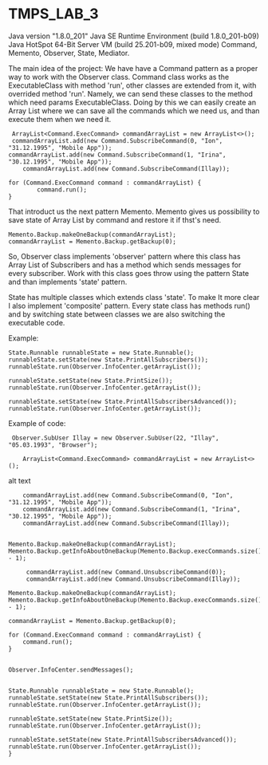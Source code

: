 # TMPS_LAB_3
Java version "1.8.0_201"
Java SE Runtime Environment (build 1.8.0_201-b09)
Java HotSpot 64-Bit Server VM (build 25.201-b09, mixed mode)
Command, Memento, Observer, State, Mediator.

The main idea of the project: We have have a Command pattern as a proper way to work with the Observer class. Command class works as the ExecutableClass with method 'run', other classes are extended from it, with overrided method 'run'. Namely, we can send these classes to the method which need params ExecutableClass. Doing by this we can easily create an Array List where we can save all the commands which we need us, and than execute them when we need it.

     ArrayList<Command.ExecCommand> commandArrayList = new ArrayList<>();
     commandArrayList.add(new Command.SubscribeCommand(0, "Ion", "31.12.1995", "Mobile App"));
    commandArrayList.add(new Command.SubscribeCommand(1, "Irina", "30.12.1995", "Mobile App"));
        commandArrayList.add(new Command.SubscribeCommand(Illay));

    for (Command.ExecCommand command : commandArrayList) {
            command.run();
    }
That introduct us the next pattern Memento. Memento gives us possibility to save state of Array List by command and restore it if thst's need.

    Memento.Backup.makeOneBackup(commandArrayList);
    commandArrayList = Memento.Backup.getBackup(0);
So, Observer class implements 'observer' pattern where this class has Array List of Subscribers and has a method which sends messages for every subscriber. Work with this class goes throw using the pattern State and than implements 'state' pattern.

State has multiple classes which extends class 'state'. To make It more clear I also implement 'composite' pattern. Every state class has methods run() and by switching state between classes we are also switching the executable code.

Example:

    State.Runnable runnableState = new State.Runnable();
    runnableState.setState(new State.PrintAllSubscribers());
    runnableState.run(Observer.InfoCenter.getArrayList());

    runnableState.setState(new State.PrintSize());
    runnableState.run(Observer.InfoCenter.getArrayList());

    runnableState.setState(new State.PrintAllSubscribersAdvanced());
    runnableState.run(Observer.InfoCenter.getArrayList());
Example of code:

     Observer.SubUser Illay = new Observer.SubUser(22, "Illay", "05.03.1993", "Browser");

        ArrayList<Command.ExecCommand> commandArrayList = new ArrayList<>();
alt text

        commandArrayList.add(new Command.SubscribeCommand(0, "Ion", "31.12.1995", "Mobile App"));
        commandArrayList.add(new Command.SubscribeCommand(1, "Irina", "30.12.1995", "Mobile App"));
        commandArrayList.add(new Command.SubscribeCommand(Illay)); 


    Memento.Backup.makeOneBackup(commandArrayList);
    Memento.Backup.getInfoAboutOneBackup(Memento.Backup.execCommands.size() - 1);

         commandArrayList.add(new Command.UnsubscribeCommand(0));
         commandArrayList.add(new Command.UnsubscribeCommand(Illay));

    Memento.Backup.makeOneBackup(commandArrayList);
    Memento.Backup.getInfoAboutOneBackup(Memento.Backup.execCommands.size() - 1);

    commandArrayList = Memento.Backup.getBackup(0);

    for (Command.ExecCommand command : commandArrayList) {
        command.run();
    }


    Observer.InfoCenter.sendMessages();


    State.Runnable runnableState = new State.Runnable();
    runnableState.setState(new State.PrintAllSubscribers());
    runnableState.run(Observer.InfoCenter.getArrayList());

    runnableState.setState(new State.PrintSize());
    runnableState.run(Observer.InfoCenter.getArrayList());

    runnableState.setState(new State.PrintAllSubscribersAdvanced());
    runnableState.run(Observer.InfoCenter.getArrayList());
    }
